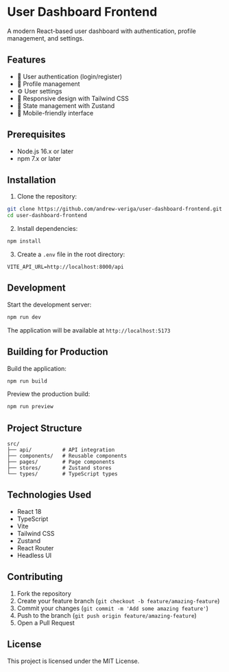 # User Dashboard Frontend

A modern React-based user dashboard with authentication, profile management, and settings.

## Features

- 🔐 User authentication (login/register)
- 👤 Profile management
- ⚙️ User settings
- 🎨 Responsive design with Tailwind CSS
- 🔄 State management with Zustand
- 📱 Mobile-friendly interface

## Prerequisites

- Node.js 16.x or later
- npm 7.x or later

## Installation

1. Clone the repository:
```bash
git clone https://github.com/andrew-veriga/user-dashboard-frontend.git
cd user-dashboard-frontend
```

2. Install dependencies:
```bash
npm install
```

3. Create a `.env` file in the root directory:
```env
VITE_API_URL=http://localhost:8000/api
```

## Development

Start the development server:
```bash
npm run dev
```

The application will be available at `http://localhost:5173`

## Building for Production

Build the application:
```bash
npm run build
```

Preview the production build:
```bash
npm run preview
```

## Project Structure

```
src/
├── api/          # API integration
├── components/   # Reusable components
├── pages/        # Page components
├── stores/       # Zustand stores
└── types/        # TypeScript types
```

## Technologies Used

- React 18
- TypeScript
- Vite
- Tailwind CSS
- Zustand
- React Router
- Headless UI

## Contributing

1. Fork the repository
2. Create your feature branch (`git checkout -b feature/amazing-feature`)
3. Commit your changes (`git commit -m 'Add some amazing feature'`)
4. Push to the branch (`git push origin feature/amazing-feature`)
5. Open a Pull Request

## License

This project is licensed under the MIT License.